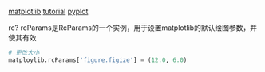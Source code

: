 [matplotlib](http://matplotlib.org/users/index.html)
[tutorial](http://www.labri.fr/perso/nrougier/teaching/matplotlib/)
[pyplot](http://matplotlib.org/users/pyplot_tutorial.html)

rc?
rcParams是RcParams的一个实例，用于设置matplotlib的默认绘图参数，并使其有效
```python
# 更改大小
matploylib.rcParams['figure.figize'] = (12.0, 6.0)
```